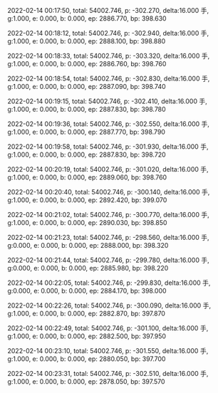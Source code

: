 2022-02-14 00:17:50, total: 54002.746, p: -302.270, delta:16.000 手, g:1.000, e: 0.000, b: 0.000, ep: 2886.770, bp: 398.630

2022-02-14 00:18:12, total: 54002.746, p: -302.940, delta:16.000 手, g:1.000, e: 0.000, b: 0.000, ep: 2888.100, bp: 398.880

2022-02-14 00:18:33, total: 54002.746, p: -303.320, delta:16.000 手, g:1.000, e: 0.000, b: 0.000, ep: 2886.760, bp: 398.760

2022-02-14 00:18:54, total: 54002.746, p: -302.830, delta:16.000 手, g:1.000, e: 0.000, b: 0.000, ep: 2887.090, bp: 398.740

2022-02-14 00:19:15, total: 54002.746, p: -302.410, delta:16.000 手, g:1.000, e: 0.000, b: 0.000, ep: 2887.830, bp: 398.780

2022-02-14 00:19:36, total: 54002.746, p: -302.550, delta:16.000 手, g:1.000, e: 0.000, b: 0.000, ep: 2887.770, bp: 398.790

2022-02-14 00:19:58, total: 54002.746, p: -301.930, delta:16.000 手, g:1.000, e: 0.000, b: 0.000, ep: 2887.830, bp: 398.720

2022-02-14 00:20:19, total: 54002.746, p: -301.020, delta:16.000 手, g:1.000, e: 0.000, b: 0.000, ep: 2889.060, bp: 398.760

2022-02-14 00:20:40, total: 54002.746, p: -300.140, delta:16.000 手, g:1.000, e: 0.000, b: 0.000, ep: 2892.420, bp: 399.070

2022-02-14 00:21:02, total: 54002.746, p: -300.770, delta:16.000 手, g:1.000, e: 0.000, b: 0.000, ep: 2890.030, bp: 398.850

2022-02-14 00:21:23, total: 54002.746, p: -298.560, delta:16.000 手, g:0.000, e: 0.000, b: 0.000, ep: 2888.000, bp: 398.320

2022-02-14 00:21:44, total: 54002.746, p: -299.780, delta:16.000 手, g:0.000, e: 0.000, b: 0.000, ep: 2885.980, bp: 398.220

2022-02-14 00:22:05, total: 54002.746, p: -299.830, delta:16.000 手, g:0.000, e: 0.000, b: 0.000, ep: 2884.170, bp: 398.000

2022-02-14 00:22:26, total: 54002.746, p: -300.090, delta:16.000 手, g:1.000, e: 0.000, b: 0.000, ep: 2882.870, bp: 397.870

2022-02-14 00:22:49, total: 54002.746, p: -301.100, delta:16.000 手, g:1.000, e: 0.000, b: 0.000, ep: 2882.500, bp: 397.950

2022-02-14 00:23:10, total: 54002.746, p: -301.550, delta:16.000 手, g:1.000, e: 0.000, b: 0.000, ep: 2880.050, bp: 397.700

2022-02-14 00:23:31, total: 54002.746, p: -302.510, delta:16.000 手, g:1.000, e: 0.000, b: 0.000, ep: 2878.050, bp: 397.570